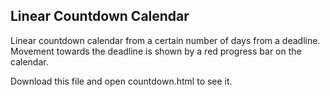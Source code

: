 <h2>Linear Countdown Calendar</h2>
<p>Linear countdown calendar from a certain number of days from a deadline. Movement towards the deadline is shown
by a red progress bar on the calendar.</p>

<p>Download this file and open countdown.html to see it.</p>
